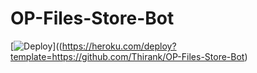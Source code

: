 # OP-Files-Store-Bot


[![Deploy](https://www.herokucdn.com/deploy/button.svg)]((https://heroku.com/deploy?template=https://github.com/Thirank/OP-Files-Store-Bot)

